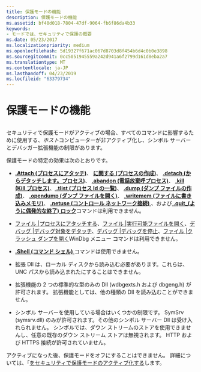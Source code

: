 ```yaml
---
title: 保護モードの機能
description: 保護モードの機能
ms.assetid: bf40d018-7804-47df-9064-fb6f86da4b33
keywords:
- モードでは、セキュリティで保護の概要
ms.date: 05/23/2017
ms.localizationpriority: medium
ms.openlocfilehash: 5d19327f671ac067d8703d8f454b6d4c0b0e3898
ms.sourcegitcommit: 0cc5051945559a242d941a6f2799d161d8eba2a7
ms.translationtype: MT
ms.contentlocale: ja-JP
ms.lasthandoff: 04/23/2019
ms.locfileid: "63379734"
---
```

# <a name="features-of-secure-mode"></a>保護モードの機能


## <span id="ddk_features_of_secure_mode_dbg"></span><span id="DDK_FEATURES_OF_SECURE_MODE_DBG"></span>


セキュリティで保護モードがアクティブの場合、すべてのコマンドに影響するために使用する、*ホスト*コンピューターが非アクティブ化し、シンボル サーバーとデバッガー拡張機能の制限があります。

保護モードの特定の効果は次のとおりです。

-   [ **.Attach (プロセスにアタッチ)**](-attach--attach-to-process-.md)、 [**に関する (プロセスの作成)**](-create--create-process-.md)、 [ **.detach (からデタッチします。プロセス)**](-detach--detach-from-process-.md)、 [ **.abandon (電話放棄呼プロセス)**](-abandon--abandon-process-.md)、 [ **.kill (Kill プロセス)**](-kill--kill-process-.md)、[ **.tlist (プロセス Id の一覧)**](-tlist--list-process-ids-.md)、 [ **.dump (ダンプ ファイルの作成)**](-dump--create-dump-file-.md)、 [ **.opendump (ダンプ ファイルを開く)**](-opendump--open-dump-file-.md)、 [ **.writemem (ファイルに書き込みメモリ)**](-writemem--write-memory-to-file-.md)、 [ **.netuse (コントロール ネットワーク接続)** ](-netuse--control-network-connections-.md)、および[ **.quit\_(ように偶発的な終了) ロック**](-quit-lock--prevent-accidental-quit-.md)コマンドは利用できません。

-   [ファイル |プロセスにアタッチする](file---attach-to-a-process.md)、[ファイル |実行可能ファイルを開く](file---open-executable.md)、[デバッグ |デバッグ対象をデタッチ](debug---detach-debuggee.md)、[デバッグ |デバッグを停止](debug---stop-debugging.md)、[ファイル |クラッシュ ダンプを開く](file---open-crash-dump.md)WinDbg メニュー コマンドは利用できません。

-   [ **.Shell (コマンド シェル)** ](-shell--command-shell-.md)コマンドは使用できません。

-   拡張 Dll は、ローカル ディスクから読み込む必要があります。これらは、UNC パスから読み込まれたにすることはできません。

-   拡張機能の 2 つの標準的な型のみの Dll (wdbgexts.h および dbgeng.h) が許可されます。 拡張機能としては、他の種類の Dll を読み込むことができません。

-   シンボル サーバーを使用している場合はいくつかの制限です。 SymSrv (symsrv.dll) のみが許可されます。その他のシンボル サーバー Dll は受け入れられません。 シンボルでは、ダウン ストリームのストアを使用できませんし、任意の既存のダウン ストリーム ストアは無視されます。 HTTP および HTTPS 接続が許可されていません。

アクティブになった後、保護モードをオフにすることはできません。 詳細については、「[をセキュリティで保護モードのアクティブ化する](activating-secure-mode.md)します。

 

 





